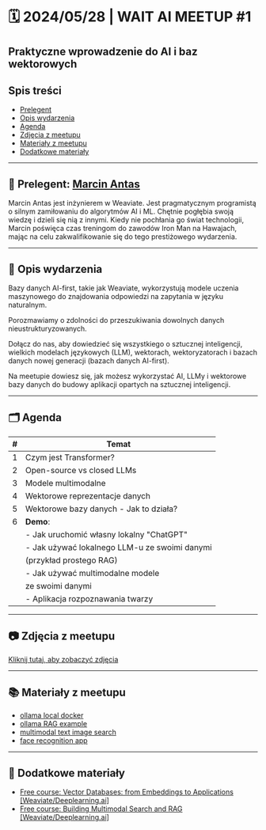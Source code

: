 # 🗓️ 2024/05/28 | WAIT AI MEETUP #1

## Praktyczne wprowadzenie do AI i baz wektorowych

## Spis treści
- [Prelegent](#prelegent)
- [Opis wydarzenia](#opis-wydarzenia)
- [Agenda](#agenda)
- [Zdjęcia z meetupu](#zdjęcia-z-meetupu)
- [Materiały z meetupu](#materiały-z-meetupu)
- [Dodatkowe materiały](#dodatkowe-materiały)

---

## 🎤 Prelegent: [Marcin Antas](https://www.linkedin.com/in/antasmarcin/)
Marcin Antas jest inżynierem w Weaviate. Jest pragmatycznym programistą o silnym zamiłowaniu do algorytmów AI i ML. Chętnie pogłębia swoją wiedzę i dzieli się nią z innymi. Kiedy nie pochłania go świat technologii, Marcin poświęca czas treningom do zawodów Iron Man na Hawajach, mając na celu zakwalifikowanie się do tego prestiżowego wydarzenia.

---

## 📄 Opis wydarzenia

Bazy danych AI-first, takie jak Weaviate, wykorzystują modele uczenia maszynowego do znajdowania odpowiedzi na zapytania w języku naturalnym.

Porozmawiamy o zdolności do przeszukiwania dowolnych danych nieustrukturyzowanych.

Dołącz do nas, aby dowiedzieć się wszystkiego o sztucznej inteligencji, wielkich modelach językowych (LLM), wektorach, wektoryzatorach i bazach danych nowej generacji (bazach danych AI-first).

Na meetupie dowiesz się, jak możesz wykorzystać AI, LLMy i wektorowe bazy danych do budowy aplikacji opartych na sztucznej inteligencji.

---

## 🗂️ Agenda

| **#** | **Temat**                                     |
|-------|-----------------------------------------------|
| 1     | Czym jest Transformer?                        |
| 2     | Open-source vs closed LLMs                    |
| 3     | Modele multimodalne                           |
| 4     | Wektorowe reprezentacje danych                |
| 5     | Wektorowe bazy danych - Jak to działa?        |
| 6     | **Demo**:                                     |
|       | - Jak uruchomić własny lokalny "ChatGPT"     |
|       | - Jak używać lokalnego LLM-u ze swoimi danymi |
|       |   (przykład prostego RAG)                    |
|       | - Jak używać multimodalne modele              |
|       |   ze swoimi danymi                            |
|       | - Aplikacja rozpoznawania twarzy             |

---

## 📷 Zdjęcia z meetupu
[Kliknij tutaj, aby zobaczyć zdjęcia](https://photos.app.goo.gl/uDGhgDHyZfqowxYm6)

---

## 📚 Materiały z meetupu

- [ollama local docker](https://github.com/antas-marcin/ollama-local-docker)
- [ollama RAG example](https://github.com/antas-marcin/weaviate-ollama-rag-sample)
- [multimodal text image search](https://github.com/weaviate/weaviate-examples/tree/main/clip-multi-modal-text-image-search)
- [face recognition app](https://github.com/weaviate/weaviate-examples/tree/main/face-recognition-app)

---

## 📘 Dodatkowe materiały

- [Free course: Vector Databases: from Embeddings to Applications [Weaviate/Deeplearning.ai]](https://www.deeplearning.ai/short-courses/vector-databases-embeddings-applications/)
- [Free course: Building Multimodal Search and RAG [Weaviate/Deeplearning.ai]](https://www.deeplearning.ai/short-courses/building-multimodal-search-and-rag/)